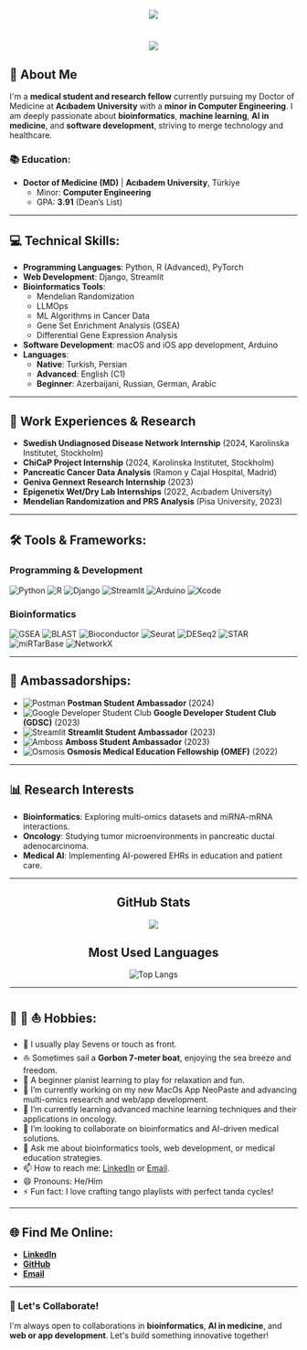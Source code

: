 <h1 align="center">
    <img src="https://readme-typing-svg.herokuapp.com/?lines=Hi,+There!+👋;❤️&center=true&font=Fira+Code&weight=700&duration=3000&pause=1000&height=100&width=600&color=0078D7&size=32">
</h1>

<h1 align="center">
    <img src="https://readme-typing-svg.herokuapp.com/?lines=I'm+Ario+Moniri;Happy+to+see+you+around!&center=true&font=Fira+Code&weight=700&duration=3000&pause=1000&height=100&width=600&color=0078D7&size=32">
</h1>

## 🚀 About Me
I'm a **medical student and research fellow** currently pursuing my Doctor of Medicine at **Acıbadem University** with a **minor in Computer Engineering**. I am deeply passionate about **bioinformatics**, **machine learning**, **AI in medicine**, and **software development**, striving to merge technology and healthcare.

### 📚 Education:
- **Doctor of Medicine (MD)** | **Acıbadem University**, Türkiye  
  - Minor: **Computer Engineering**
  - GPA: **3.91** (Dean’s List)

---

## 💻 Technical Skills:
- **Programming Languages**: Python, R (Advanced), PyTorch  
- **Web Development**: Django, Streamlit  
- **Bioinformatics Tools**:  
  - Mendelian Randomization  
  - LLMOps  
  - ML Algorithms in Cancer Data  
  - Gene Set Enrichment Analysis (GSEA)  
  - Differential Gene Expression Analysis  
- **Software Development**: macOS and iOS app development, Arduino  
- **Languages**:  
  - **Native**: Turkish, Persian  
  - **Advanced**: English (C1)  
  - **Beginner**: Azerbaijani, Russian, German, Arabic 

---

## 🌟 Work Experiences & Research
- **Swedish Undiagnosed Disease Network Internship** (2024, Karolinska Institutet, Stockholm)  
- **ChiCaP Project Internship** (2024, Karolinska Institutet, Stockholm)  
- **Pancreatic Cancer Data Analysis** (Ramon y Cajal Hospital, Madrid)  
- **Geniva Gennext Research Internship** (2023)  
- **Epigenetix Wet/Dry Lab Internships** (2022, Acıbadem University)  
- **Mendelian Randomization and PRS Analysis** (Pisa University, 2023)

  
---


## 🛠️ Tools & Frameworks:

### Programming & Development
![Python](https://img.shields.io/badge/-Python-3776AB?logo=python&logoColor=white)
![R](https://img.shields.io/badge/-R-276DC3?logo=R&logoColor=white)
![Django](https://img.shields.io/badge/-Django-092E20?logo=django&logoColor=white)
![Streamlit](https://img.shields.io/badge/-Streamlit-FF4B4B?logo=streamlit&logoColor=white)
![Arduino](https://img.shields.io/badge/-Arduino-00979D?logo=arduino&logoColor=white)
![Xcode](https://img.shields.io/badge/-Xcode-1575F9?logo=xcode&logoColor=white)

### Bioinformatics
![GSEA](https://img.shields.io/badge/-GSEA-ff9900?logo=genome&logoColor=white)
![BLAST](https://img.shields.io/badge/-BLAST-8A2BE2?logo=ncbi&logoColor=white)
![Bioconductor](https://img.shields.io/badge/-Bioconductor-1D1D1D?logo=r-project&logoColor=white)
![Seurat](https://img.shields.io/badge/-Seurat-3498DB?logo=r-project&logoColor=white)
![DESeq2](https://img.shields.io/badge/-DESeq2-8E44AD?logo=r-project&logoColor=white)
![STAR](https://img.shields.io/badge/-STAR-2E86C1?logo=genome&logoColor=white)
![miRTarBase](https://img.shields.io/badge/-miRTarBase-F39C12?logo=data&logoColor=white)
![NetworkX](https://img.shields.io/badge/-NetworkX-EC7063?logo=python&logoColor=white)

---



## 🏅 Ambassadorships:

- ![Postman](https://img.shields.io/badge/-Postman-EF5B25?logo=postman&logoColor=white) **Postman Student Ambassador** (2024)  
- ![Google Developer Student Club](https://img.shields.io/badge/-Google%20DSC-34A853?logo=google&logoColor=white) **Google Developer Student Club (GDSC)** (2023)  
- ![Streamlit](https://img.shields.io/badge/-Streamlit-FF4B4B?logo=streamlit&logoColor=white) **Streamlit Student Ambassador** (2023)  
- ![Amboss](https://img.shields.io/badge/-Amboss-0056A1?logo=amboss&logoColor=white) **Amboss Student Ambassador** (2023)  
- ![Osmosis](https://img.shields.io/badge/-Osmosis-5DBCD2?logo=data&logoColor=white) **Osmosis Medical Education Fellowship (OMEF)** (2022)



---

## 📊 Research Interests
- **Bioinformatics**: Exploring multi-omics datasets and miRNA-mRNA interactions.  
- **Oncology**: Studying tumor microenvironments in pancreatic ductal adenocarcinoma.  
- **Medical AI**: Implementing AI-powered EHRs in education and patient care.

---

<div align="center">
  <h2>GitHub Stats</h2>
  <img src="https://github-readme-stats.vercel.app/api?username=ariomoniri&show_icons=true&theme=radical">
</div>

<div align="center">
  <h2>Most Used Languages</h2>
  <img src="https://github-readme-stats.vercel.app/api/top-langs/?username=ariomoniri&layout=compact&theme=dark" alt="Top Langs">
</div>

---


## 🏉 🎹 ⛵ Hobbies:
- 🏉 I usually play Sevens or touch as front.  
- ⛵ Sometimes sail a **Gorbon 7-meter boat**, enjoying the sea breeze and freedom.  
- 🎹 A beginner pianist learning to play for relaxation and fun.
- 🔭 I’m currently working on my new MacOs App NeoPaste and advancing multi-omics research and web/app development.
- 🌱 I’m currently learning advanced machine learning techniques and their applications in oncology.
- 👯 I’m looking to collaborate on bioinformatics and AI-driven medical solutions.
- 💬 Ask me about bioinformatics tools, web development, or medical education strategies.
- 📫 How to reach me: [LinkedIn](https://www.linkedin.com/in/ariorad-moniri-623b661b5) or [Email](mailto:ariorad.moniri@live.acibadem.edu.tr).
- 😄 Pronouns: He/Him
- ⚡ Fun fact: I love crafting tango playlists with perfect tanda cycles!

  
---

## 🌐 Find Me Online:
- **[LinkedIn](https://www.linkedin.com/in/ariorad-moniri-623b661b5)**
- **[GitHub](https://github.com/ariomoniri)**
- **[Email](mailto:ariorad.moniri@live.acibadem.edu.tr)**

---

### 🎉 Let's Collaborate!
I'm always open to collaborations in **bioinformatics**, **AI in medicine**, and **web or app development**. Let's build something innovative together!
